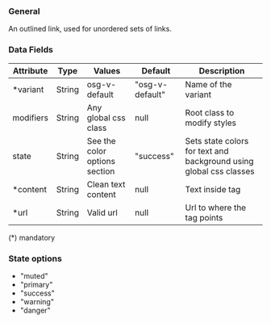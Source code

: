 ### General
An outlined link, used for unordered sets of links.

### Data Fields
| Attribute | Type | Values | Default | Description |
|---|---|---|---|---|
| *variant | String | osg-v-default | "osg-v-default" | Name of the variant |
| modifiers | String | Any global css class | null | Root class to modify styles |
| state | String | See the color options section | "success" | Sets state colors for text and background using global css classes |
| *content | String | Clean text content | null | Text inside tag |
| *url | String | Valid url | null | Url to where the tag points |

(*) mandatory

### State options
- "muted"
- "primary"
- "success"
- "warning"
- "danger"
